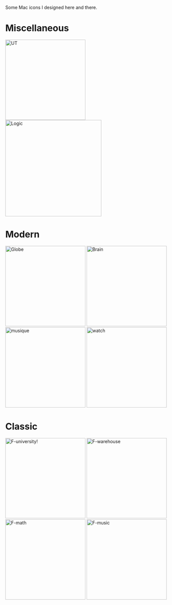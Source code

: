 Some Mac icons I designed here and there.

# Miscellaneous
<img width="250" alt="UT" src="https://github.com/tripasect/mac-icons/assets/59469654/7c8a7ca6-7a30-4754-b1f7-b4104dd922da">
<img width="300" alt="Logic" src="https://github.com/tripasect/mac-icons/assets/59469654/ad824f9b-ef31-4d6a-8c66-2285b3909066">
<br>

# Modern
<img width="250" alt="Globe" src="https://github.com/tripasect/mac-icons/assets/59469654/905626e4-ca1f-4909-b7f2-a0e22de815f2">
<img width="250" alt="Brain" src="https://github.com/tripasect/mac-icons/assets/59469654/cd9d7a29-2717-44ff-88a6-655f08e96319">
<br>
<img width="250" alt="musique" src="https://github.com/tripasect/mac-icons/assets/59469654/ea24dca0-73da-46fc-a669-e46841a4440e">
<img width="250" alt="watch" src="https://github.com/tripasect/mac-icons/assets/59469654/54559252-b743-4c49-af99-7acc4f6da20d">




# Classic
<img width="250" alt="F-university!" src="https://github.com/tripasect/mac-icons/assets/59469654/bb7f5fa8-5ddd-4998-8631-397a65b8ff8a">
<img width="250" alt="F-warehouse" src="https://github.com/tripasect/mac-icons/assets/59469654/6eab5905-6e45-4ae7-b18e-6a55e517bf99">
<br>
<img width="250" alt="F-math" src="https://github.com/tripasect/mac-icons/assets/59469654/4ea6f6fc-ff25-40f6-a632-4fb6d46c273d">
<img width="250" alt="F-music" src="https://github.com/tripasect/mac-icons/assets/59469654/37a6549e-79cb-4658-a45c-8c950846c565">
